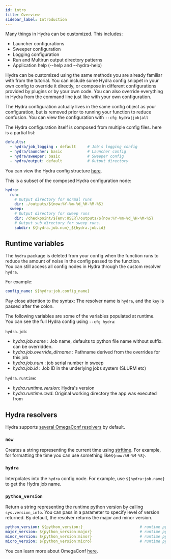 ```yaml
---
id: intro
title: Overview
sidebar_label: Introduction
---
```


Many things in Hydra can be customized. This includes:
* Launcher configurations
* Sweeper configuration
* Logging configuration
* Run and Multirun output directory patterns
* Application help (--help and --hydra-help)

Hydra can be customized using the same methods you are already familiar with from the tutorial.
You can include some Hydra config snippet in your own config to override it directly, or compose in different
configurations provided by plugins or by your own code. You can also override everything in Hydra from the command 
line just like with your own configuration.

The Hydra configuration actually lives in the same config object as your configuration, but is removed prior to running
your function to reduce confusion.
You can view the configuration with `--cfg hydra|job|all`

The Hydra configuration itself is composed from multiple config files. here is a partial list:
```yaml
defaults:
  - hydra/job_logging : default     # Job's logging config
  - hydra/launcher: basic           # Launcher config
  - hydra/sweeper: basic            # Sweeper config
  - hydra/output: default           # Output directory
```
You can view the Hydra config structure [here](https://github.com/facebookresearch/hydra/tree/master/hydra/conf).

This is a subset of the composed Hydra configuration node:

```yaml
hydra:
  run:
    # Output directory for normal runs
    dir: ./outputs/${now:%Y-%m-%d_%H-%M-%S}
  sweep:
    # Output directory for sweep runs
    dir: /checkpoint/${env:USER}/outputs/${now:%Y-%m-%d_%H-%M-%S}
    # Output sub directory for sweep runs.
    subdir: ${hydra.job.num}_${hydra.job.id}
```

## Runtime variables
The `hydra` package is deleted from your config when the function runs to reduce the amount of noise
in the config passed to the function.  
You can still access all config nodes in Hydra through the custom resolver `hydra`. 

For example:
```yaml
config_name: ${hydra:job.config_name}
```
Pay close attention to the syntax: The resolver name is `hydra`, and the `key` is passed after the colon.

The following variables are some of the variables populated at runtime.  
You can see the full Hydra config using `--cfg hydra`:

`hydra.job`:
- *hydra.job.name* : Job name, defaults to python file name without suffix. can be overridden.
- *hydra.job.override_dirname* : Pathname derived from the overrides for this job
- *hydra.job.num* : job serial number in sweep
- *hydra.job.id* : Job ID in the underlying jobs system (SLURM etc) 

`hydra.runtime`:
- *hydra.runtime.version*: Hydra's version
- *hydra.runtime.cwd*: Original working directory the app was executed from

## Hydra resolvers

Hydra supports [several OmegaConf resolvers](https://github.com/facebookresearch/hydra/blob/master/hydra/core/utils.py) by default.

### `now`
Creates a string representing the current time using [strftime](https://docs.python.org/2/library/datetime.html#strftime-strptime-behavior).
For example, for formatting the time you can use something like`${now:%H-%M-%S}`.

### `hydra`
Interpolates into the `hydra` config node.
For example, use `${hydra:job.name}` to get the Hydra job name.

### `python_version`
Return a string representing the runtime python version by calling `sys.version_info`.
You can pass in a parameter to specify level of version returned. By default, the resolver returns the major and minor version.
```yaml
python_version: ${python_version:}                         # runtime python version, eg: 3.8
major_version: ${python_version:major}                     # runtime python major version, eg: 3
minor_version: ${python_version:minor}                     # runtime python version in the format major.minor, eg: 3.8
micro_version: ${python_version:micro}                     # runtime python version in the format major.minor.micro, eg: 3.8.2
```

You can learn more about OmegaConf <a class="external" href="https://omegaconf.readthedocs.io/en/latest/usage.html#access-and-manipulation" target="_blank">here</a>.
